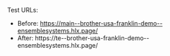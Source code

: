 Test URLs:
- Before: https://main--brother-usa-franklin-demo--ensemblesystems.hlx.page/
- After: https://<branch>te--brother-usa-franklin-demo--ensemblesystems.hlx.page/
